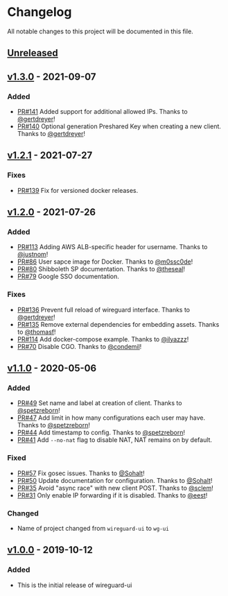 # Changelog
All notable changes to this project will be documented in this file.

<!-- next-header -->
## [Unreleased]

## [v1.3.0] - 2021-09-07
### Added
- [PR#141](https://github.com/EmbarkStudios/wg-ui/pull/141) Added support for additional allowed IPs. Thanks to [@gertdreyer](https://github.com/gertdreyer)!
- [PR#140](https://github.com/EmbarkStudios/wg-ui/pull/140) Optional generation Preshared Key when creating a new client. Thanks to [@gertdreyer](https://github.com/gertdreyer)!


## [v1.2.1] - 2021-07-27
### Fixes
- [PR#139](https://github.com/EmbarkStudios/wg-ui/pull/139) Fix for versioned docker releases.

## [v1.2.0] - 2021-07-26
### Added
- [PR#113](https://github.com/EmbarkStudios/wg-ui/pull/113) Adding AWS ALB-specific header for username. Thanks to [@justnom](https://github.com/justnom)!
- [PR#86](https://github.com/EmbarkStudios/wg-ui/pull/86) User sapce image for Docker. Thanks to [@m0ssc0de](https://github.com/m0ssc0de)!
- [PR#80](https://github.com/EmbarkStudios/wg-ui/pull/80) Shibboleth SP documentation. Thanks to [@theseal](https://github.com/theseal)!
- [PR#79](https://github.com/EmbarkStudios/wg-ui/pull/79) Google SSO documentation.

### Fixes
- [PR#136](https://github.com/EmbarkStudios/wg-ui/pull/136) Prevent full reload of wireguard interface. Thanks to [@gertdreyer](https://github.com/gertdreyer)!
- [PR#135](https://github.com/EmbarkStudios/wg-ui/pull/135) Remove external dependencies for embedding assets. Thanks to [@thomasf](https://github.com/thomasf)!
- [PR#114](https://github.com/EmbarkStudios/wg-ui/pull/114) Add docker-compose example. Thanks to [@ilyazzz](https://github.com/ilyazzz)!
- [PR#70](https://github.com/EmbarkStudios/wg-ui/pull/70) Disable CGO. Thanks to [@condemil](https://github.com/condemil)!

## [v1.1.0] - 2020-05-06
### Added 
- [PR#49](https://github.com/EmbarkStudios/wg-ui/pull/49) Set name and label at creation of client. Thanks to [@spetzreborn](https://github.com/spetzreborn)!
- [PR#47](https://github.com/EmbarkStudios/wg-ui/pull/47) Add limit in how many configurations each user may have. Thanks to [@spetzreborn](https://github.com/spetzreborn)!
- [PR#44](https://github.com/EmbarkStudios/wg-ui/pull/44) Add timestamp to config. Thanks to [@spetzreborn](https://github.com/spetzreborn)!
- [PR#41](https://github.com/EmbarkStudios/wg-ui/pull/41) Add `--no-nat` flag to disable NAT, NAT remains on by default.

### Fixed
- [PR#57](https://github.com/EmbarkStudios/wg-ui/pull/57) Fix gosec issues. Thanks to [@Sohalt](https://github.com/Sohalt)!
- [PR#50](https://github.com/EmbarkStudios/wg-ui/pull/50) Update documentation for configuration. Thanks to [@Sohalt](https://github.com/Sohalt)!
- [PR#35](https://github.com/EmbarkStudios/wg-ui/pull/35) Avoid "async race" with new client POST. Thanks to [@sclem](https://github.com/sclem)!
- [PR#31](https://github.com/EmbarkStudios/wg-ui/pull/31) Only enable IP forwarding if it is disabled. Thanks to [@eest](https://github.com/eest)!

### Changed
- Name of project changed from `wireguard-ui` to `wg-ui`

## [v1.0.0] - 2019-10-12
### Added
- This is the initial release of wireguard-ui

<!-- next-url -->
[Unreleased]: https://github.com/EmbarkStudios/wg-ui/compare/v1.3.0...HEAD
[v1.3.0]: https://github.com/EmbarkStudios/wg-ui/compare/v1.2.1...v1.3.0
[v1.2.1]: https://github.com/EmbarkStudios/wg-ui/compare/v1.2.0...v1.2.1
[v1.2.0]: https://github.com/EmbarkStudios/wg-ui/compare/v1.1.0...v1.2.0
[v1.1.0]: https://github.com/EmbarkStudios/wg-ui/compare/v1.0.0...v1.1.0
[v1.0.0]: https://github.com/EmbarkStudios/wg-ui/releases/tag/v1.0.0
